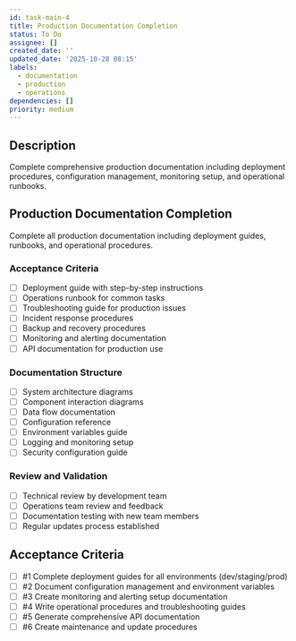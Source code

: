 ```yaml
---
id: task-main-4
title: Production Documentation Completion
status: To Do
assignee: []
created_date: ''
updated_date: '2025-10-28 08:15'
labels:
  - documentation
  - production
  - operations
dependencies: []
priority: medium
---
```


## Description

<!-- SECTION:DESCRIPTION:BEGIN -->
Complete comprehensive production documentation including deployment procedures, configuration management, monitoring setup, and operational runbooks.
<!-- SECTION:DESCRIPTION:END -->

## Production Documentation Completion

Complete all production documentation including deployment guides, runbooks, and operational procedures.

### Acceptance Criteria
- [ ] Deployment guide with step-by-step instructions
- [ ] Operations runbook for common tasks
- [ ] Troubleshooting guide for production issues
- [ ] Incident response procedures
- [ ] Backup and recovery procedures
- [ ] Monitoring and alerting documentation
- [ ] API documentation for production use

### Documentation Structure
- [ ] System architecture diagrams
- [ ] Component interaction diagrams
- [ ] Data flow documentation
- [ ] Configuration reference
- [ ] Environment variables guide
- [ ] Logging and monitoring setup
- [ ] Security configuration guide

### Review and Validation
- [ ] Technical review by development team
- [ ] Operations team review and feedback
- [ ] Documentation testing with new team members
- [ ] Regular updates process established

## Acceptance Criteria
<!-- AC:BEGIN -->
- [ ] #1 Complete deployment guides for all environments (dev/staging/prod)
- [ ] #2 Document configuration management and environment variables
- [ ] #3 Create monitoring and alerting setup documentation
- [ ] #4 Write operational procedures and troubleshooting guides
- [ ] #5 Generate comprehensive API documentation
- [ ] #6 Create maintenance and update procedures
<!-- AC:END -->
